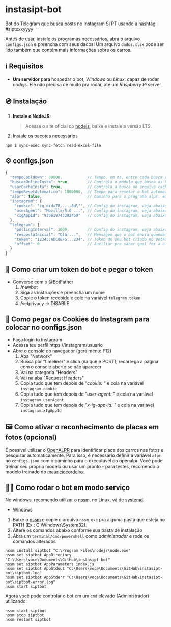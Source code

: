 # instasipt-bot
Bot do Telegram que busca posts no Instagram Si PT usando a hashtag #siptxxxyyyy

Antes de usar, instale os programas necessários, abra o arquivo `configs.json` e preencha com seus dados!
Um arquivo `dados.xlsx` pode ser lido também que contém mais informações sobre os carros.

## ℹ️ Requisitos

* **Um servidor** para hospedar o bot, _Windows_ ou _Linux_, capaz de rodar _nodejs_. Ele não precisa de muito pra rodar, até um _Raspberry Pi_ serve!

## 💿 Instalação
1. **Instale o NodeJS**:
    >Acesse o site oficial do [nodejs](https://nodejs.org/), baixe e instale a versão LTS.
2. Instale os pacotes necessários
```
npm i sync-exec sync-fetch read-excel-file
```

## ⚙️ configs.json
```js
{
  "tempoCooldown": 60000,           // Tempo, em ms, entre cada busca por usuário
  "buscarOnlineInsta": true,        // Controla o módulo que busca as hashtags no instagram
  "usarCacheInsta": true,           // Controla a busca no arquivo cache.json
  "tempoResetAutomatico": 1800000,  // Tempo para resetar o bot automaticamente pra evitar bugs (gambiarra windows)
  "alpr": false,                    // Caminho para o programa alpr. ex.: C:\\Apps\\alpr.exe
  "instagram": {
    "cookie": "ig_did=78.....8d\"", // Config do instagram, veja abaixo como obter
    "userAgent": "Mozilla/5.0 ...", // Config do instagram, veja abaixo como obter
    "xIgAppId": "936619743392459"   // Config do instagram, veja abaixo como obter
  },
  "telegram": {
    "pollingInterval": 3000,        // Config do instagram, veja abaixo como obter
    "respostaInicial": "Olá!...",   // Mensagem que o bot envia quando a pessoa manda /start
    "token": "12345:AbCdEFG...234", // Token do seu bot criado no BotFater, veja abaixo como obter
    "offset": 0                     // Auxiliar pra saber qual foi a última msg recebida na API, não mexer
  }
}
```

## 🤖 Como criar um token do bot e pegar o  token

- Converse com o [@BotFather](https://t.me/BotFather)
    1. /newbot
    2. Siga as instruções e preencha um nome
    4. Copie o token recebido e cole na variável `telegram.token`
    5. /setprivacy -> DISABLE


## 🍪 Como pegar os Cookies do Instagram para colocar no configs.json

- Faça login to Instagram
- Acessa teu perfil https://instagram/usuario
- Abre o console do navegador (geralmente F12)
  1. Aba "Network"
  2. Busca por "timeline/" e clica (na que é POST); recarrega a página com o console aberto se não aparecer
  3. Vai na categoria "Headers"
  4. Vai na aba "Request Headers"
  5. Copia tudo que tem depois de _"cookie: "_ e cola na variável `instagram.cookie`
  6. Copia tudo que tem depois de _"user-agent: "_ e cola na variável `instagram.userAgent`
  7. Copia tudo que tem depois de _"x-ig-app-id: "_ e cola na variável `instagram.xIgAppId`

## 🖼 Como ativar o reconhecimento de placas em fotos (opcional)

É possível utilizar o [OpenALPR](https://github.com/openalpr/openalpr) para identificar placa dos carros nas fotos e pesquisar automaticamente.
Para isso, é necessário definir a variável `alpr` no `configs.json` com o caminho para o executável do openalpr.
Você pode treinar seu próprio modelo ou usar um pronto - para testes, recomendo o modelo treinado do [mauriciocordeiro](https://github.com/mauriciocordeiro/openalpr.br).

## 👷‍♂️ Como rodar o bot em modo serviço

No windows, recomendo utilizar o [nssm](https://nssm.cc/), no Linux, vá de [systemd](https://gist.github.com/leommoore).

* Windows

1. Baixe o [nssm](https://nssm.cc/release/nssm-2.24.zip) e copie o arquivo `nssm.exe` pra alguma pasta que esteja no PATH (Ex.: C:\Windows\System32).
2. Altere os comandos abaixo conforme sua pasta de instalação
3. Abra um `terminal/cmd/powershell` como *administrador* e rode os comandos alterados
```
nssm install siptbot "C:\Program Files\nodejs\node.exe"
nssm set siptbot AppDirectory "C:\Users\voce\Documents\GitHub\instasipt-bot"
nssm set siptbot AppParameters index.js
nssm set siptbot AppStdout "C:\Users\voce\Documents\GitHub\instasipt-bot\siptbot.log"
nssm set siptbot AppStderr "C:\Users\voce\Documents\GitHub\instasipt-bot\siptbot-error.log"
nssm start siptbot
```

Agora você pode controlar o bot em um `cmd` elevado (Administrador) utilizando:
```
nssm start siptbot
nssm stop siptbot
nssm restart siptbot
```